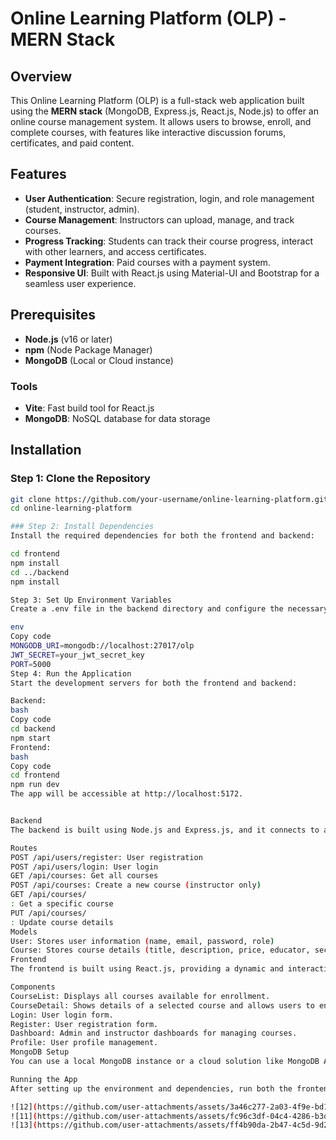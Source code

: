 # Online Learning Platform (OLP) - MERN Stack

## Overview

This Online Learning Platform (OLP) is a full-stack web application built using the **MERN stack** (MongoDB, Express.js, React.js, Node.js) to offer an online course management system. It allows users to browse, enroll, and complete courses, with features like interactive discussion forums, certificates, and paid content.

## Features

- **User Authentication**: Secure registration, login, and role management (student, instructor, admin).
- **Course Management**: Instructors can upload, manage, and track courses.
- **Progress Tracking**: Students can track their course progress, interact with other learners, and access certificates.
- **Payment Integration**: Paid courses with a payment system.
- **Responsive UI**: Built with React.js using Material-UI and Bootstrap for a seamless user experience.

## Prerequisites

- **Node.js** (v16 or later)
- **npm** (Node Package Manager)
- **MongoDB** (Local or Cloud instance)

### Tools

- **Vite**: Fast build tool for React.js
- **MongoDB**: NoSQL database for data storage

## Installation

### Step 1: Clone the Repository

```bash
git clone https://github.com/your-username/online-learning-platform.git
cd online-learning-platform

### Step 2: Install Dependencies
Install the required dependencies for both the frontend and backend:

cd frontend
npm install
cd ../backend
npm install

Step 3: Set Up Environment Variables
Create a .env file in the backend directory and configure the necessary environment variables:

env
Copy code
MONGODB_URI=mongodb://localhost:27017/olp
JWT_SECRET=your_jwt_secret_key
PORT=5000
Step 4: Run the Application
Start the development servers for both the frontend and backend:

Backend:
bash
Copy code
cd backend
npm start
Frontend:
bash
Copy code
cd frontend
npm run dev
The app will be accessible at http://localhost:5172.


Backend
The backend is built using Node.js and Express.js, and it connects to a MongoDB database for storing user and course data.

Routes
POST /api/users/register: User registration
POST /api/users/login: User login
GET /api/courses: Get all courses
POST /api/courses: Create a new course (instructor only)
GET /api/courses/
: Get a specific course
PUT /api/courses/
: Update course details
Models
User: Stores user information (name, email, password, role)
Course: Stores course details (title, description, price, educator, sections)
Frontend
The frontend is built using React.js, providing a dynamic and interactive user interface. It uses Vite for fast development and Material-UI for components.

Components
CourseList: Displays all courses available for enrollment.
CourseDetail: Shows details of a selected course and allows users to enroll.
Login: User login form.
Register: User registration form.
Dashboard: Admin and instructor dashboards for managing courses.
Profile: User profile management.
MongoDB Setup
You can use a local MongoDB instance or a cloud solution like MongoDB Atlas. Ensure the database is up and running, and update the MONGODB_URI in the .env file accordingly.

Running the App
After setting up the environment and dependencies, run both the frontend and backend servers. The platform will be accessible at http://localhost:5172.

![12](https://github.com/user-attachments/assets/3a46c277-2a03-4f9e-bd1d-464cca2b9aee)
![11](https://github.com/user-attachments/assets/fc96c3df-04c4-4286-b3da-9309dbcc3921)
![13](https://github.com/user-attachments/assets/ff4b90da-2b47-4c5d-9d27-0e981c6021ac)

